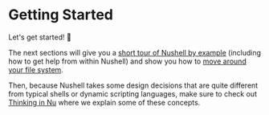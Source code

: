# Getting Started

Let's get started! :elephant:

The next sections will give you a [short tour of Nushell by example](quick_tour.md) (including how to get help from within Nushell) and show you how to [move around your file system](moving_around.md).

Then, because Nushell takes some design decisions that are quite different from typical shells or dynamic scripting languages, make sure to check out [Thinking in Nu](thinking_in_nu.md) where we explain some of these concepts.
